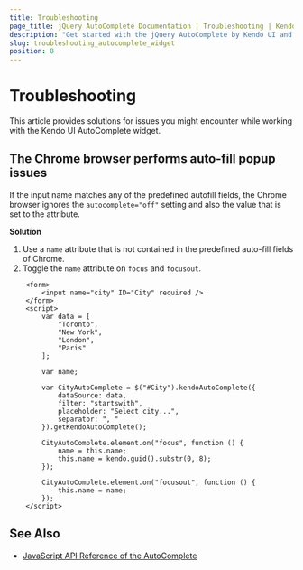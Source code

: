 ```yaml
---
title: Troubleshooting
page_title: jQuery AutoComplete Documentation | Troubleshooting | Kendo UI AutoComplete
description: "Get started with the jQuery AutoComplete by Kendo UI and learn how to deal with issues you may encounter while using the widget."
slug: troubleshooting_autocomplete_widget
position: 8
---
```


# Troubleshooting

This article provides solutions for issues you might encounter while working with the Kendo UI AutoComplete widget.

## The Chrome browser performs auto-fill popup issues

If the input name matches any of the predefined autofill fields, the Chrome browser ignores the `autocomplete="off"` setting and also the value that is set to the attribute.

**Solution**

1. Use a `name` attribute that is not contained in the predefined auto-fill fields of Chrome.
1. Toggle the `name` attribute on `focus` and `focusout`.

```
    <form>
        <input name="city" ID="City" required />
    </form>
    <script>
        var data = [
            "Toronto",
            "New York",
            "London",
            "Paris"
        ];

        var name;

        var CityAutoComplete = $("#City").kendoAutoComplete({
            dataSource: data,
            filter: "startswith",
            placeholder: "Select city...",
            separator: ", "
        }).getKendoAutoComplete();

        CityAutoComplete.element.on("focus", function () {
            name = this.name;
            this.name = kendo.guid().substr(0, 8);
        });
        
        CityAutoComplete.element.on("focusout", function () {
            this.name = name;
        });
    </script>
```

## See Also

* [JavaScript API Reference of the AutoComplete](/api/javascript/ui/autocomplete)
